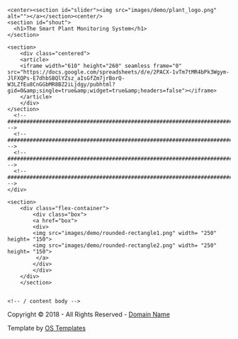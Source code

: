 <!DOCTYPE html>
<html lang="en" dir="ltr">
<head>
<title>RaspberryPlant</title>
<meta charset="UTF-8">
<meta http-equiv="refresh" content="120">
<link rel="stylesheet" href="styles/layout.css" type="text/css">
<!--[if lt IE 9]><script src="scripts/html5shiv.js"></script><![endif]-->
<style>.box {
  display: flex;
  align-content: space-evenly;
  justify-content: center;
}</style>
</head>
<body>
<!-- content -->
<div class="wrapper row16">
  <div id="container" class="clear">
	
    <center><section id="slider"><img src="images/demo/plant_logo.png" alt=""></a></section><center/>
    <section id="shout">
      <h1>The Smart Plant Monitoring System</h1>
    </section>

    <section>
		<div class="centered">
        <article>
        <iframe width="610" height="260" seamless frame="0" src="https://docs.google.com/spreadsheets/d/e/2PACX-1vTm7tMR4bPk3Wgym-JlFXQPs-E7dhbSBQlYZsz_aIsGfZm7jrBorQ-W3LZfEu8CnGGbMR8BZ2iLjdgy/pubhtml?gid=0&amp;single=true&amp;widget=true&amp;headers=false"></iframe>
		</article>
		</div>
    </section>
      <!-- ########################################################################################## -->
      <!-- ########################################################################################## -->
      <!-- ########################################################################################## -->
      <!-- ########################################################################################## -->
    </div>
	
	<section>
		<div class="flex-container">
			<div class="box">
			<a href="box">
			<div>
			<img src="images/demo/rounded-rectangle1.png" width= "250" height= "150">
			<img src="images/demo/rounded-rectangle2.png" width= "250" height= "150">
			 </a>
			</div>
			</div>
		</div>
		</section>
	

    <!-- / content body -->
  </div>
</div>
<!-- footer -->
<div class="wrapper row3">
  <footer id="footer" class="clear">
    <p class="fl_left">Copyright &copy; 2018 - All Rights Reserved - <a href="#">Domain Name</a></p>
    <p class="fl_right">Template by <a target="_blank" href="https://www.os-templates.com/" title="Free Website Templates">OS Templates</a></p>
  </footer>
</div>
</body>
</html>
